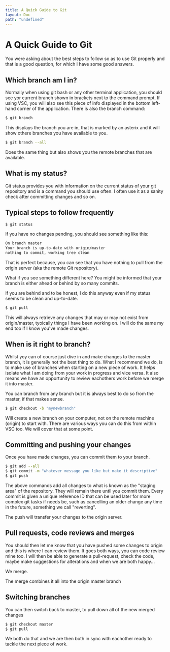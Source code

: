 ```yaml
---
title: A Quick Guide to Git
layout: Doc
path: "undefined"
---
```


# A Quick Guide to Git

You were asking about the best steps to follow so as to use Git properly and that is a good question, for which I have some good answers.

## Which branch am I in?

Normally when using git bash or any other terminal application, you should see yor current branch shown in brackets next to the command prompt. If using VSC, you will also see this piece of info displayed in the bottom left-hand corner of the application. There is also the branch command:

``` bash
$ git branch
```

This displays the branch you are in, that is marked by an asterix and it will show othere branches you have available to you.

``` bash
$ git branch --all
```

Does the same thing but also shows you the remote branches that are available.

## What is my status?

Git status provides you with information on the current status of your git repository and is a command you should use often. I often use it as a sanity check after committing changes and so on.

## Typical steps to follow frequently

``` bash
$ git status
```

If you have no changes pending, you should see something like this:

``` bash
On branch master
Your branch is up-to-date with origin/master
nothing to commit, working tree clean
```

That is perfect because, you can see that you have nothing to pull from the origin server (aka the remote Git repository). 

What if you see something different here? You might be informed that your branch is either ahead or behind by so many commits.

If you are behind and to be honest, I do this anyway even if my status seems to be clean and up-to-date.

``` bash
$ git pull
```

This will always retrieve any changes that may or may not exist from origin/master, tyoically things I have been working on. I will do the same my end too if I know you've made changes.

## When is it right to branch?

Whilst yoy can of course just dive in and make changes to the master branch, it is generally not the best thing to do. What I recommend we do, is to make use of branches when starting on a new piece of work. It helps isolate what I am doing from your work in progress and vice versa. It also means we have an opportunity to review eachothers work before we merge it into master.

You can branch from any branch but it is always best to do so from the master, if that makes sense.

``` bash
$ git checkout -b "mynewbranch" 
```

Will create a new branch on your computer, not on the remote machine (origin) to start with. There are various ways you can do this from within VSC too. We will cover that at some point.

## Committing and pushing your changes

Once you have made changes, you can commit them to your branch.

``` bash
$ git add --all
$ git commit -m "whatever message you like but make it descriptive"
$ git push
```

The above commands add all changes to what is known as the "staging area" of the repository. They will remain there until you commit them. Every commit is given a unique reference ID that can be used later for more complex git tasks if needs be, such as cancelling an older change any time in the future, something we call "reverting".

The push will transfer your changes to the origin server.

## Pull requests, code reviews and merges

You should then let me know that you have pushed some changes to origin and this is where I can review them. It goes both ways, you can code review mine too. I will then be able to generate a pull-request, check the code, maybe make suggestions for alterations and when we are both happy...

We merge.

The merge combines it all into the origin master branch

## Switching branches

You can then switch back to master, to pull down all of the new merged changes

``` bash
$ git checkout master
$ git pull
```

We both do that and we are then both in sync with eachother ready to tackle the next piece of work.



